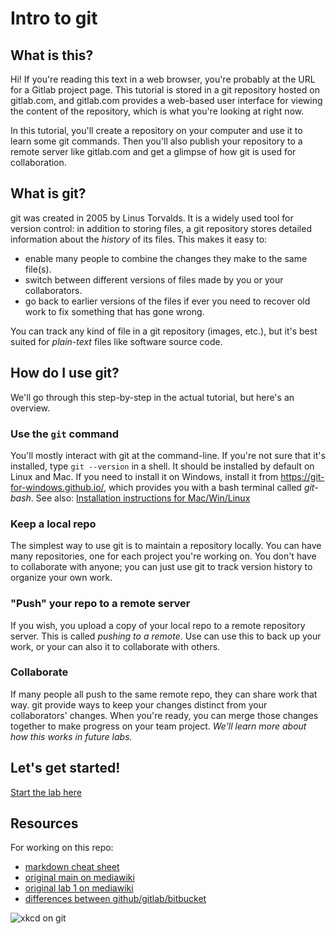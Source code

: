 # Intro to git

## What is this?

Hi! If you're reading this text in a web browser, you're probably at the URL for a Gitlab project
page. This tutorial is stored in a git repository hosted on gitlab.com, and gitlab.com provides
a web-based user interface for viewing the content of the repository, which is what you're looking
at right now.

In this tutorial, you'll create a repository on your computer and use it to learn some git
commands. Then you'll also publish your repository to a remote server like gitlab.com and get a
glimpse of how git is used for collaboration.

## What is git?

git was created in 2005 by Linus Torvalds. It is a widely used tool for version control:
 in addition to storing files, a
git repository stores detailed information about the _history_ of its files.
This makes it easy to:

* enable many people to combine the changes they make to the same
file(s).
* switch between different versions of files made by you or your collaborators.
* go back to earlier versions of the files if ever you need to recover old work
to fix something that has gone wrong.

You can track any kind of file in a git repository (images, etc.), but it's best suited for
_plain-text_ files like software source code.

## How do I use git?

We'll go through this step-by-step in the actual tutorial, but here's an overview.

### Use the `git` command

You'll mostly interact with git at the command-line. If you're not sure that it's installed,
type `git --version` in a shell. It should be installed by default on
Linux and Mac. If you need to install it
on Windows, install it from <https://git-for-windows.github.io/>, which provides you with a bash
terminal called _git-bash_. See also: [Installation instructions for Mac/Win/Linux](https://www.atlassian.com/git/tutorials/install-git)

### Keep a local repo

The simplest way to use git is to maintain a repository locally. You can have many
repositories, one for each project you're working on. You don't have to collaborate
with anyone; you can just use git to track version history to organize your own work.

### "Push" your repo to a remote server

If you wish, you upload a copy of your local repo to a remote repository server. This is called
_pushing to a remote_. Use can use this to back up your work, or your can also it to collaborate
with others.

### Collaborate

If many people all push to the same remote repo, they can share work that way. git provide ways
to keep your changes distinct from your collaborators' changes. When you're ready, you can merge
those changes together to make progress on your team project. _We'll learn more about how this
works in future labs._

## Let's get started!

[Start the lab here](Labtext1.md)


## Resources

For working on this repo:

-   [markdown cheat sheet](https://github.com/adam-p/markdown-here/wiki/Markdown-Cheatsheet)
-   [original main on mediawiki](http://wiki.pcampbell.profweb.ca/index.php/Using\_git)
-   [original lab 1 on mediawiki](http://wiki.pcampbell.profweb.ca/index.php/Introductory\_Git\_Lab)
-   [differences between github/gitlab/bitbucket](https://about.gitlab.com/2016/01/27/comparing-terms-gitlab-github-bitbucket/)

![xkcd on git](https://imgs.xkcd.com/comics/git_2x.png)
